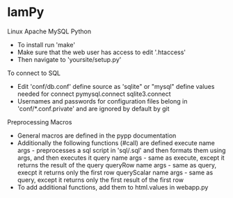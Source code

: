 lamPy
=====

Linux Apache MySQL Python

 * To install run
   'make'
 * Make sure that the web user has access to edit
   '.htaccess'
 * Then navigate to
   'yoursite/setup.py'


To connect to SQL

  * Edit 'conf/db.conf'
    define source as 'sqlite" or "mysql"
    define values needed for connect
      pymysql.connect
      sqlite3.connect
  * Usernames and passwords for configuration files belong in 'conf/*.conf.private' and are ignored by default by git

Preprocessing Macros
  * General macros are defined in the pypp documentation
  * Additionally the following functions (#call) are defined
    execute name args - preprocesses a sql script in 'sql/<name>.sql' and then formats them using args, and then executes it
    query name args - same as execute, except it returns the result of the query
    queryRow name args - same as query, execpt it returns only the first row
    queryScalar name args - same as query, except it returns only the first result of the first row
  * To add additional functions, add them to html.values in webapp.py

